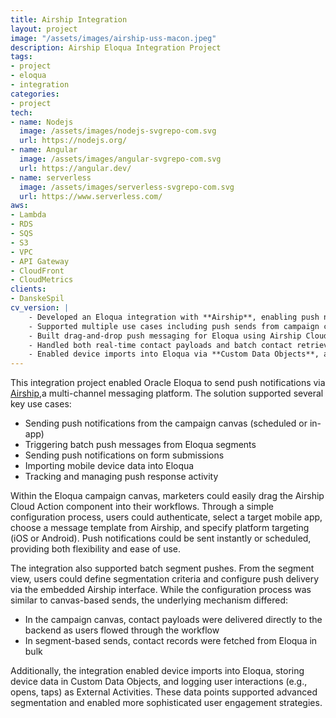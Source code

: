 ```yaml
---
title: Airship Integration
layout: project
image: "/assets/images/airship-uss-macon.jpeg"
description: Airship Eloqua Integration Project
tags:
- project
- eloqua
- integration
categories:
- project
tech:
- name: Nodejs
  image: /assets/images/nodejs-svgrepo-com.svg
  url: https://nodejs.org/
- name: Angular
  image: /assets/images/angular-svgrepo-com.svg
  url: https://angular.dev/
- name: serverless
  image: /assets/images/serverless-svgrepo-com.svg
  url: https://www.serverless.com/
aws:
- Lambda
- RDS
- SQS
- S3
- VPC
- API Gateway
- CloudFront
- CloudMetrics
clients:
- DanskeSpil
cv_version: |
    - Developed an Eloqua integration with **Airship**, enabling push notifications as part of multi-channel marketing campaigns
    - Supported multiple use cases including push sends from campaign canvas, form submissions, and batch segment targeting
    - Built drag-and-drop push messaging for Eloqua using Airship Cloud Actions
    - Handled both real-time contact payloads and batch contact retrieval for different campaign modes
    - Enabled device imports into Eloqua via **Custom Data Objects**, and logged push interaction events as **External Activities** for segmentation and reporting
---
```


This integration project enabled Oracle Eloqua to send push notifications via [Airship](https://www.airship.com/),a multi-channel messaging platform. The solution supported several key use cases:

* Sending push notifications from the campaign canvas (scheduled or in-app)
* Triggering batch push messages from Eloqua segments
* Sending push notifications on form submissions
* Importing mobile device data into Eloqua
* Tracking and managing push response activity

Within the Eloqua campaign canvas, marketers could easily drag the Airship Cloud Action component into their workflows. Through a simple configuration process, users could authenticate, select a target mobile app, choose a message template from Airship, and specify platform targeting (iOS or Android). Push notifications could be sent instantly or scheduled, providing both flexibility and ease of use.

The integration also supported batch segment pushes. From the segment view, users could define segmentation criteria and configure push delivery via the embedded Airship interface. While the configuration process was similar to canvas-based sends, the underlying mechanism differed:

* In the campaign canvas, contact payloads were delivered directly to the backend as users flowed through the workflow
* In segment-based sends, contact records were fetched from Eloqua in bulk

Additionally, the integration enabled device imports into Eloqua, storing device data in Custom Data Objects, and logging user interactions (e.g., opens, taps) as External Activities. These data points supported advanced segmentation and enabled more sophisticated user engagement strategies.

